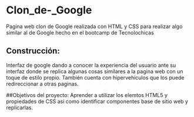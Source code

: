 # Clon_de-_Google
Pagina web clon de Google realizada con HTML  y CSS  para realizar algo similar al de Google hecho en el bootcamp de Tecnolochicas

## Construcción:
Interfaz de google dando a conocer la experiencia del usuario ante su interfaz donde se replica algunas cosas similares a la pagina web con un toque de estilo propio.
También cuenta con hipervehiculos que los puede redireccionar a otras paginas.

##Objetivos del proyecto:
Aprender a utilizar los elemtos HTML5 y propiedades de CSS asi como identificar componentes base de sitio web y replicarlas.

